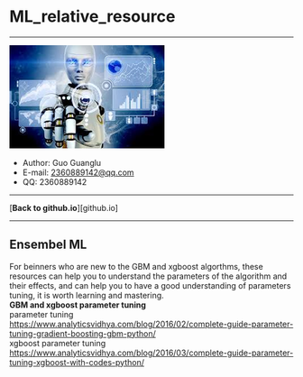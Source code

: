 # ML_relative_resource  

***
![](/fig/log.jpg)   
- Author: Guo Guanglu  
- E-mail: 2360889142@qq.com
- QQ: 2360889142  

***  
[**Back to github.io**][github.io]

***
Ensembel ML
---  
For beinners who are new to the GBM and xgboost algorthms, these resources can help you to understand the parameters of the algorithm and their effects, and can help you to have a good understanding of parameters tuning, it is worth learning and mastering.  
**GBM and xgboost parameter tuning**    
parameter tuning  
https://www.analyticsvidhya.com/blog/2016/02/complete-guide-parameter-tuning-gradient-boosting-gbm-python/  
xgboost parameter tuning  
https://www.analyticsvidhya.com/blog/2016/03/complete-guide-parameter-tuning-xgboost-with-codes-python/   

